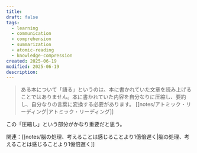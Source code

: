 ```yaml
---
title: 
draft: false
tags:
  - learning
  - communication
  - comprehension
  - summarization
  - atomic-reading
  - knowledge-compression
created: 2025-06-19
modified: 2025-06-19
description:
---
```

> ある本について「語る」というのは、本に書かれていた文章を読み上げることではありません。本に書かれていた内容を自分なりに圧縮し、要約し、自分なりの言葉に変換する必要があります。
> [[notes/アトミック・リーディング|アトミック・リーディング]]

この「圧縮し」という部分がかなり重要だと思う。

関連：[[notes/脳の処理、考えることは感じることより1億倍遅く|脳の処理、考えることは感じることより1億倍遅く]]
